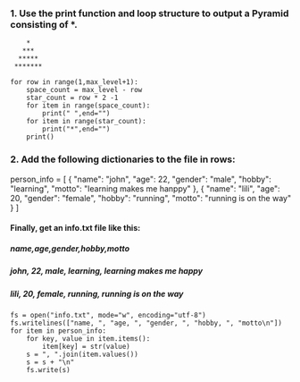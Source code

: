 ### 1. Use the print function and loop structure to output a Pyramid consisting of *.
```
    *
   ***
  *****
 *******
```
```
for row in range(1,max_level+1):
    space_count = max_level - row
    star_count = row * 2 -1
    for item in range(space_count):
        print(" ",end="")
    for item in range(star_count):
        print("*",end="")
    print()
```
### 2. Add the following dictionaries to the file in rows:

person_info = [
    {
        "name": "john",
        "age": 22,
        "gender": "male",
        "hobby": "learning",
        "motto": "learning makes me hanppy"
    },
    {
        "name": "lili",
        "age": 20,
        "gender": "female",
        "hobby": "running",
        "motto": "running is on the way"
    }
]

#### Finally, get an info.txt file like this:
##### name,age,gender,hobby,motto
##### john, 22, male, learning, learning makes me happy
##### lili, 20, female, running, running is on the way

```
fs = open("info.txt", mode="w", encoding="utf-8")
fs.writelines(["name, ", "age, ", "gender, ", "hobby, ", "motto\n"])
for item in person_info:
    for key, value in item.items():
        item[key] = str(value)
    s = ", ".join(item.values())
    s = s + "\n"
    fs.write(s)

```
